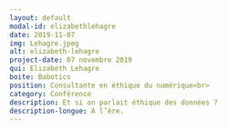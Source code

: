 ```yaml
---
layout: default
modal-id: elizabethlehagre
date: 2019-11-07
img: Lehagre.jpeg
alt: elizabeth-lehagre
project-date: 07 novembre 2019
qui: Elizabeth Lehagre
boite: Babotics
position: Consultante en éthique du numérique<br>
category: Conférence
description: Et si on parlait éthique des données ?
description-longue: A l’ère.
---
```

